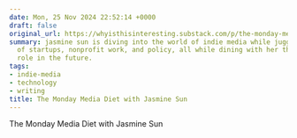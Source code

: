 ```yaml
---
date: Mon, 25 Nov 2024 22:52:14 +0000
draft: false
original_url: https://whyisthisinteresting.substack.com/p/the-monday-media-diet-with-jasmine-1da
summary: jasmine sun is diving into the world of indie media while juggling the complexities
  of startups, nonprofit work, and policy, all while dining with her thoughts on tech's
  role in the future.
tags:
- indie-media
- technology
- writing
title: The Monday Media Diet with Jasmine Sun
---
```


The Monday Media Diet with Jasmine Sun